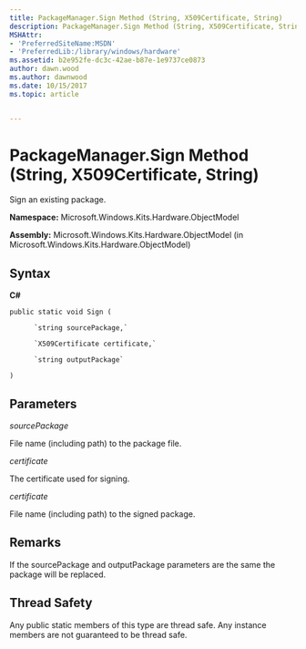 ```yaml
---
title: PackageManager.Sign Method (String, X509Certificate, String)
description: PackageManager.Sign Method (String, X509Certificate, String)
MSHAttr:
- 'PreferredSiteName:MSDN'
- 'PreferredLib:/library/windows/hardware'
ms.assetid: b2e952fe-dc3c-42ae-b87e-1e9737ce0873
author: dawn.wood
ms.author: dawnwood
ms.date: 10/15/2017
ms.topic: article


---
```


# PackageManager.Sign Method (String, X509Certificate, String)


Sign an existing package.

**Namespace:** Microsoft.Windows.Kits.Hardware.ObjectModel

**Assembly:** Microsoft.Windows.Kits.Hardware.ObjectModel (in Microsoft.Windows.Kits.Hardware.ObjectModel)

## <span id="Syntax"></span><span id="syntax"></span><span id="SYNTAX"></span>Syntax


**C#**

`public static void Sign (`

          `string sourcePackage,`

          `X509Certificate certificate,`

          `string outputPackage`

`)`

## <span id="Parameters"></span><span id="parameters"></span><span id="PARAMETERS"></span>Parameters


*sourcePackage*

File name (including path) to the package file.

*certificate*

The certificate used for signing.

*certificate*

File name (including path) to the signed package.

## <span id="Remarks"></span><span id="remarks"></span><span id="REMARKS"></span>Remarks


If the sourcePackage and outputPackage parameters are the same the package will be replaced.

## <span id="Thread_Safety"></span><span id="thread_safety"></span><span id="THREAD_SAFETY"></span>Thread Safety


Any public static members of this type are thread safe. Any instance members are not guaranteed to be thread safe.

 

 






